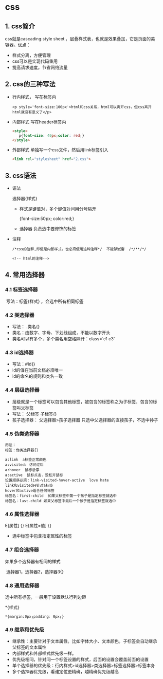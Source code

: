 # css

## 1. css简介

css就是cascading style sheet ，层叠样式表，也就是效果叠加，它是页面的美容器。优点：

-   样式分离，方便管理
-   css可以是实现代码重用
-   提高请求速度，节省网络流量

## 2. css的三种写法

-   行内样式，  写在标签内

    ~~~
    <p style='font-size:100px'>html和css关系，html可以离开css，但css离开html就没有意义了</p>
    ~~~

-   内部样式  写在header标签内

    ~~~html
    <style>
       p{font-size: 40px;color: red;}
    </style>
    ~~~

-   外部样式  单独写一个css文件，然后用link标签引入

    ~~~html
    <link rel="stylesheet" href="2.css">
    ~~~


## 3. css语法

- 语法

    选择器{样式}

    - 样式是键值对，多个键值对间用分号隔开

      {font-size:50px; color:red;}
    - 选择器 负责选中要修饰的标签

- 注释

    ~~~
    /*css的注释,即使是内部样式，也必须使用这种注释*/  不能够嵌套  /*/**/*/
    
    <!-- html的注释-->
    ~~~

## 4. 常用选择器

### 4.1 标签选择器

​	写法：标签{样式} ，会选中所有相同标签

### 4.2 类选择器

-   写法：  .类名{}
-   类名：由数字、字母、下划线组成，不能以数字开头
-   类名可以有多个，多个类名用空格隔开：class='c1  c3'

### 4.3 id选择器

-   写法：#id{}
-   id的值在当前文档必须唯一
-   id的命名的规则和类名一致

### 4.4  层级选择器

-   层级就是一个标签可以包含其他标签，被包含的标签称之为子标签，包含的标签叫父标签
-   写法： 父标签   子标签{}
-   孩子选择器：   父选择器>孩子选择器    只选中父选择器的直接孩子，不选中孙子

### 4.5 伪类选择器

   ~~~
用法：
   标签：伪类选择器{}

a:link  a标签正常颜色
a:visited: 访问过后
a:hover  鼠标悬停
a:active  鼠标点击，没松开鼠标
设置顺序必须：link-visited-hover-active  love hate
link和visited只针对a标签
hover和active适合任何标签
标签名：first-child  如果父标签中第一个孩子是指定标签就选中
标签名：last-child 如果父标签中最后一个孩子是指定标签就选中
   ~~~

### 4.6 属性选择器

   E[属性] {}      E[属性=值] {} 

-   选中标签中包含指定属性的标签

### 4.7 组合选择器

 如果多个选择器有相同的样式

​    选择器1，选择器2，选择器3{}

### 4.8 通用选择器

选中所有标签，一般用于设置默认行列边距

*{样式}

~~~
*{margin:0px;padding: 0px;}
~~~

### 4.9 继承和优先级

-   继承性：主要针对于文本属性，比如字体大小、文本颜色，子标签会自动继承父标签的文本属性
-   内部样式和外部样式优先级一样。
-   优先级相同，针对同一个标签设置的样式，后面的设置会覆盖前面的设置
-   单个选择器的优先级：行内样式>id选择器>类选择器>标签选择器>标签本身
-   多个选择器优先级，看谁定位更精确，越精确优先级越高


​

